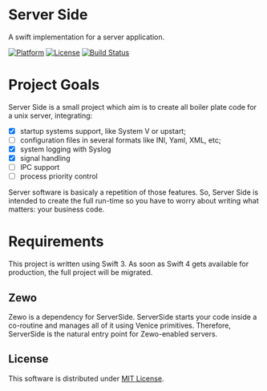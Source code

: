 # Server Side

A swift implementation for a server application.

[![Platform][platform-badge]][platform-url]
[![License][mit-badge]][mit-url]
[![Build Status](https://travis-ci.org/nineteen-apps/serverside.svg?branch=master)](https://travis-ci.org/nineteen-apps/serverside)

# Project Goals

Server Side is a small project which aim is to create all boiler plate code for
a unix server, integrating:

- [x] startup systems support, like System V or upstart;
- [ ] configuration files in several formats like INI, Yaml, XML, etc;
- [x] system logging with Syslog
- [x] signal handling
- [ ] IPC support
- [ ] process priority control

Server software is basicaly a repetition of those features. So, Server Side is
intended to create the full run-time so you have to worry about writing what
matters: your business code.

# Requirements

This project is written using Swift 3. As soon as Swift 4 gets available for
production, the full project will be migrated.

## Zewo

Zewo is a dependency for ServerSide. ServerSide starts your code inside a
co-routine and manages all of it using Venice primitives. Therefore, ServerSide
is the natural entry point for Zewo-enabled servers.

## License

This software is distributed under [MIT License][mit-url].

[platform-badge]: https://img.shields.io/badge/Platform-Mac%20%26%20Linux-lightgray.svg?style=flat
[platform-url]: https://swift.org
[mit-badge]: https://img.shields.io/badge/License-MIT-blue.svg?style=flat
[mit-url]: https://tldrlegal.com/license/mit-license
